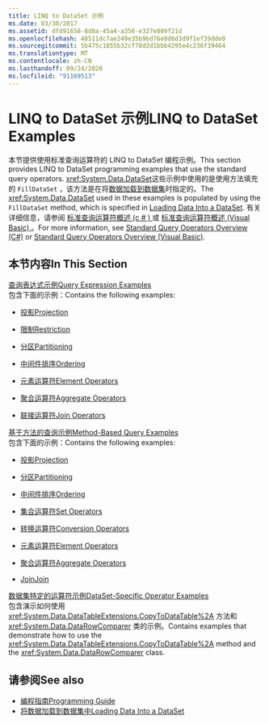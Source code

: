 ```yaml
---
title: LINQ to DataSet 示例
ms.date: 03/30/2017
ms.assetid: dfd91658-8d8a-45a4-a356-e327e809f21d
ms.openlocfilehash: 48511dc7ae249e35b9bd76e0d6d3d9f1ef39dde0
ms.sourcegitcommit: 5b475c1855b32cf78d2d1bbb4295e4c236f39464
ms.translationtype: MT
ms.contentlocale: zh-CN
ms.lasthandoff: 09/24/2020
ms.locfileid: "91169513"
---
```

# <a name="linq-to-dataset-examples"></a><span data-ttu-id="b151c-102">LINQ to DataSet 示例</span><span class="sxs-lookup"><span data-stu-id="b151c-102">LINQ to DataSet Examples</span></span>

<span data-ttu-id="b151c-103">本节提供使用标准查询运算符的 LINQ to DataSet 编程示例。</span><span class="sxs-lookup"><span data-stu-id="b151c-103">This section provides LINQ to DataSet programming examples that use the standard query operators.</span></span> <span data-ttu-id="b151c-104"><xref:System.Data.DataSet>这些示例中使用的是使用方法填充的 `FillDataSet` ，该方法是在将[数据加载到数据集](loading-data-into-a-dataset.md)时指定的。</span><span class="sxs-lookup"><span data-stu-id="b151c-104">The <xref:System.Data.DataSet> used in these examples is populated by using the `FillDataSet` method, which is specified in [Loading Data Into a DataSet](loading-data-into-a-dataset.md).</span></span> <span data-ttu-id="b151c-105">有关详细信息，请参阅 [标准查询运算符概述 (c # ) ](../../../csharp/programming-guide/concepts/linq/standard-query-operators-overview.md) 或 [标准查询运算符概述 (Visual Basic) ](../../../visual-basic/programming-guide/concepts/linq/standard-query-operators-overview.md)。</span><span class="sxs-lookup"><span data-stu-id="b151c-105">For more information, see [Standard Query Operators Overview (C#)](../../../csharp/programming-guide/concepts/linq/standard-query-operators-overview.md) or [Standard Query Operators Overview (Visual Basic)](../../../visual-basic/programming-guide/concepts/linq/standard-query-operators-overview.md).</span></span>  
  
## <a name="in-this-section"></a><span data-ttu-id="b151c-106">本节内容</span><span class="sxs-lookup"><span data-stu-id="b151c-106">In This Section</span></span>  

 [<span data-ttu-id="b151c-107">查询表达式示例</span><span class="sxs-lookup"><span data-stu-id="b151c-107">Query Expression Examples</span></span>](query-expression-examples-linq-to-dataset.md)  
 <span data-ttu-id="b151c-108">包含下面的示例：</span><span class="sxs-lookup"><span data-stu-id="b151c-108">Contains the following examples:</span></span>  
  
- [<span data-ttu-id="b151c-109">投影</span><span class="sxs-lookup"><span data-stu-id="b151c-109">Projection</span></span>](query-expression-syntax-examples-projection-linq-to-dataset.md)  
  
- [<span data-ttu-id="b151c-110">限制</span><span class="sxs-lookup"><span data-stu-id="b151c-110">Restriction</span></span>](query-expression-syntax-examples-restriction-linq-to-dataset.md)  
  
- [<span data-ttu-id="b151c-111">分区</span><span class="sxs-lookup"><span data-stu-id="b151c-111">Partitioning</span></span>](query-expression-syntax-examples-partitioning.md)  
  
- [<span data-ttu-id="b151c-112">中间件排序</span><span class="sxs-lookup"><span data-stu-id="b151c-112">Ordering</span></span>](query-expression-syntax-examples-ordering-linq-to-dataset.md)  
  
- [<span data-ttu-id="b151c-113">元素运算符</span><span class="sxs-lookup"><span data-stu-id="b151c-113">Element Operators</span></span>](query-expression-syntax-examples-element-operators.md)  
  
- [<span data-ttu-id="b151c-114">聚合运算符</span><span class="sxs-lookup"><span data-stu-id="b151c-114">Aggregate Operators</span></span>](query-expression-syntax-examples-aggregate-operators.md)  
  
- [<span data-ttu-id="b151c-115">联接运算符</span><span class="sxs-lookup"><span data-stu-id="b151c-115">Join Operators</span></span>](query-expression-syntax-examples-join-operators.md)  
  
 [<span data-ttu-id="b151c-116">基于方法的查询示例</span><span class="sxs-lookup"><span data-stu-id="b151c-116">Method-Based Query Examples</span></span>](method-based-query-examples-linq-to-dataset.md)  
 <span data-ttu-id="b151c-117">包含下面的示例：</span><span class="sxs-lookup"><span data-stu-id="b151c-117">Contains the following examples:</span></span>  
  
- [<span data-ttu-id="b151c-118">投影</span><span class="sxs-lookup"><span data-stu-id="b151c-118">Projection</span></span>](method-based-query-syntax-examples-projection.md)  
  
- [<span data-ttu-id="b151c-119">分区</span><span class="sxs-lookup"><span data-stu-id="b151c-119">Partitioning</span></span>](method-based-query-syntax-examples-partitioning-linq.md)  
  
- [<span data-ttu-id="b151c-120">中间件排序</span><span class="sxs-lookup"><span data-stu-id="b151c-120">Ordering</span></span>](method-based-query-syntax-examples-ordering-linq-to-dataset.md)  
  
- [<span data-ttu-id="b151c-121">集合运算符</span><span class="sxs-lookup"><span data-stu-id="b151c-121">Set Operators</span></span>](method-based-query-syntax-examples-set-operators.md)  
  
- [<span data-ttu-id="b151c-122">转换运算符</span><span class="sxs-lookup"><span data-stu-id="b151c-122">Conversion Operators</span></span>](method-based-query-syntax-examples-conversion-operators.md)  
  
- [<span data-ttu-id="b151c-123">元素运算符</span><span class="sxs-lookup"><span data-stu-id="b151c-123">Element Operators</span></span>](method-based-query-syntax-examples-element-operators.md)  
  
- [<span data-ttu-id="b151c-124">聚合运算符</span><span class="sxs-lookup"><span data-stu-id="b151c-124">Aggregate Operators</span></span>](method-based-query-syntax-examples-aggregate-operators.md)  
  
- [<span data-ttu-id="b151c-125">Join</span><span class="sxs-lookup"><span data-stu-id="b151c-125">Join</span></span>](method-based-query-syntax-examples-join-linq-to-dataset.md)  
  
 [<span data-ttu-id="b151c-126">数据集特定的运算符示例</span><span class="sxs-lookup"><span data-stu-id="b151c-126">DataSet-Specific Operator Examples</span></span>](dataset-specific-operator-examples-linq-to-dataset.md)  
 <span data-ttu-id="b151c-127">包含演示如何使用 <xref:System.Data.DataTableExtensions.CopyToDataTable%2A> 方法和 <xref:System.Data.DataRowComparer> 类的示例。</span><span class="sxs-lookup"><span data-stu-id="b151c-127">Contains examples that demonstrate how to use the <xref:System.Data.DataTableExtensions.CopyToDataTable%2A> method and the <xref:System.Data.DataRowComparer> class.</span></span>  
  
## <a name="see-also"></a><span data-ttu-id="b151c-128">请参阅</span><span class="sxs-lookup"><span data-stu-id="b151c-128">See also</span></span>

- [<span data-ttu-id="b151c-129">编程指南</span><span class="sxs-lookup"><span data-stu-id="b151c-129">Programming Guide</span></span>](programming-guide-linq-to-dataset.md)
- [<span data-ttu-id="b151c-130">将数据加载到数据集中</span><span class="sxs-lookup"><span data-stu-id="b151c-130">Loading Data Into a DataSet</span></span>](loading-data-into-a-dataset.md)
